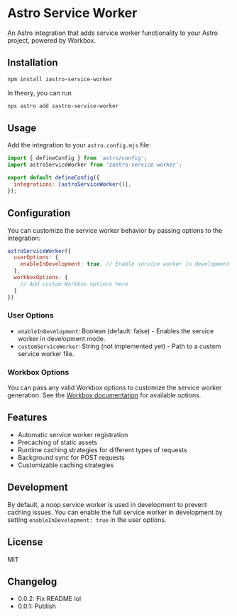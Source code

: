 # Astro Service Worker

An Astro integration that adds service worker functionality to your Astro project, powered by Workbox.

## Installation

```sh
npm install zastro-service-worker
```

In theory, you can run

```sh
npx astro add zastro-service-worker
```

## Usage

Add the integration to your `astro.config.mjs` file:

```javascript
import { defineConfig } from 'astro/config';
import astroServiceWorker from 'zastro-service-worker';

export default defineConfig({
  integrations: [astroServiceWorker()],
});
```

## Configuration

You can customize the service worker behavior by passing options to the integration:

```javascript
astroServiceWorker({
  userOptions: {
    enableInDevelopment: true, // Enable service worker in development mode
  },
  workboxOptions: {
    // Add custom Workbox options here
  }
})
```

### User Options

- `enableInDevelopment`: Boolean (default: false) - Enables the service worker in development mode.
- `customServiceWorker`: String (not implemented yet) - Path to a custom service worker file.

### Workbox Options

You can pass any valid Workbox options to customize the service worker generation. See the [Workbox documentation](https://developers.google.com/web/tools/workbox/reference-docs/latest/module-workbox-build#.generateSW) for available options.

## Features

- Automatic service worker registration
- Precaching of static assets
- Runtime caching strategies for different types of requests
- Background sync for POST requests
- Customizable caching strategies

## Development

By default, a noop service worker is used in development to prevent caching issues. You can enable the full service worker in development by setting `enableInDevelopment: true` in the user options.

## License

MIT

## Changelog

- 0.0.2: Fix README lol
- 0.0.1: Publish
